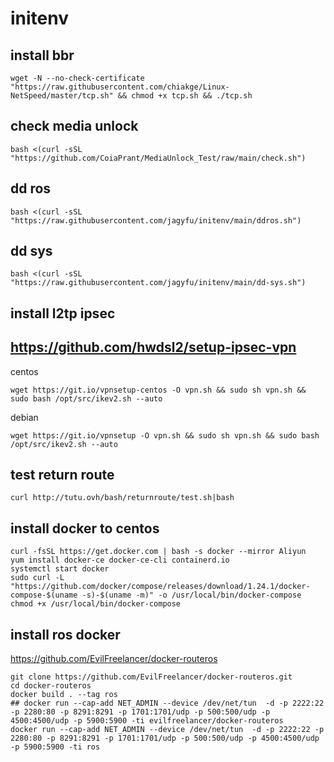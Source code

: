 # initenv



## install bbr 
```
wget -N --no-check-certificate "https://raw.githubusercontent.com/chiakge/Linux-NetSpeed/master/tcp.sh" && chmod +x tcp.sh && ./tcp.sh
```
## check media unlock
```
bash <(curl -sSL "https://github.com/CoiaPrant/MediaUnlock_Test/raw/main/check.sh")
```
## dd ros
```
bash <(curl -sSL "https://raw.githubusercontent.com/jagyfu/initenv/main/ddros.sh")
```
## dd sys
```
bash <(curl -sSL "https://raw.githubusercontent.com/jagyfu/initenv/main/dd-sys.sh")
```
## install l2tp ipsec 
## https://github.com/hwdsl2/setup-ipsec-vpn
centos
```
wget https://git.io/vpnsetup-centos -O vpn.sh && sudo sh vpn.sh && sudo bash /opt/src/ikev2.sh --auto
```
debian
```
wget https://git.io/vpnsetup -O vpn.sh && sudo sh vpn.sh && sudo bash /opt/src/ikev2.sh --auto
```

## test return route
```
curl http://tutu.ovh/bash/returnroute/test.sh|bash
```

## install docker to centos
```
curl -fsSL https://get.docker.com | bash -s docker --mirror Aliyun
yum install docker-ce docker-ce-cli containerd.io
systemctl start docker
sudo curl -L "https://github.com/docker/compose/releases/download/1.24.1/docker-compose-$(uname -s)-$(uname -m)" -o /usr/local/bin/docker-compose
chmod +x /usr/local/bin/docker-compose
```

## install ros docker
https://github.com/EvilFreelancer/docker-routeros
```
git clone https://github.com/EvilFreelancer/docker-routeros.git
cd docker-routeros
docker build . --tag ros
## docker run --cap-add NET_ADMIN --device /dev/net/tun  -d -p 2222:22 -p 2280:80 -p 8291:8291 -p 1701:1701/udp -p 500:500/udp -p 4500:4500/udp -p 5900:5900 -ti evilfreelancer/docker-routeros
docker run --cap-add NET_ADMIN --device /dev/net/tun  -d -p 2222:22 -p 2280:80 -p 8291:8291 -p 1701:1701/udp -p 500:500/udp -p 4500:4500/udp -p 5900:5900 -ti ros
```
